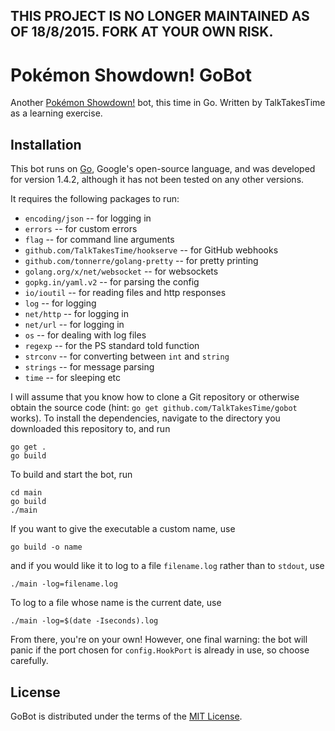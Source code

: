 ## THIS PROJECT IS NO LONGER MAINTAINED AS OF 18/8/2015. FORK AT YOUR OWN RISK.

Pokémon Showdown! GoBot
=======================

Another [Pokémon Showdown!][1] bot, this time in Go. Written by TalkTakesTime
as a learning exercise.

  [1]: https://play.pokemonshowdown.com/

Installation
------------

This bot runs on [Go][2], Google's open-source language, and was developed
for version 1.4.2, although it has not been tested on any other versions.

It requires the following packages to run:
  - `encoding/json` -- for logging in
  - `errors` -- for custom errors
  - `flag` -- for command line arguments
  - `github.com/TalkTakesTime/hookserve` -- for GitHub webhooks
  - `github.com/tonnerre/golang-pretty` -- for pretty printing
  - `golang.org/x/net/websocket` -- for websockets
  - `gopkg.in/yaml.v2` -- for parsing the config
  - `io/ioutil` -- for reading files and http responses
  - `log` -- for logging
  - `net/http` -- for logging in
  - `net/url` -- for logging in
  - `os` -- for dealing with log files
  - `regexp` -- for the PS standard toId function
  - `strconv` -- for converting between `int` and `string`
  - `strings` -- for message parsing
  - `time` -- for sleeping etc

I will assume that you know how to clone a Git repository or otherwise obtain
the source code (hint: `go get github.com/TalkTakesTime/gobot` works). To
install the dependencies, navigate to the directory you downloaded this
repository to, and run

    go get .
    go build

To build and start the bot, run

    cd main
    go build
    ./main

If you want to give the executable a custom name, use

    go build -o name

and if you would like it to log to a file `filename.log` rather than to
`stdout`, use

    ./main -log=filename.log

To log to a file whose name is the current date, use

    ./main -log=$(date -Iseconds).log

From there, you're on your own! However, one final warning: the bot will panic
if the port chosen for `config.HookPort` is already in use, so choose carefully.

  [2]: http://golang.org/

License
-------

GoBot is distributed under the terms of the [MIT License][3].

 [3]: https://github.com/TalkTakesTime/GoBot/LICENSE
